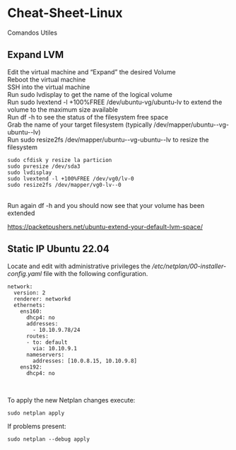 # Cheat-Sheet-Linux
Comandos Utiles

## Expand LVM ###
Edit the virtual machine and “Expand” the desired Volume<br>
Reboot the virtual machine<br>
SSH into the virtual machine<br>
Run sudo lvdisplay to get the name of the logical volume<br>
Run sudo lvextend -l +100%FREE /dev/ubuntu-vg/ubuntu-lv to extend the volume to the maximum size available<br>
Run df -h to see the status of the filesystem free space<br>
Grab the name of your target filesystem (typically /dev/mapper/ubuntu--vg-ubuntu--lv)<br>
Run sudo resize2fs /dev/mapper/ubuntu--vg-ubuntu--lv to resize the filesystem<br>

````
sudo cfdisk y resize la particion
sudo pvresize /dev/sda3
sudo lvdisplay
sudo lvextend -l +100%FREE /dev/vg0/lv-0
sudo resize2fs /dev/mapper/vg0-lv--0
````
<br>
Run again df -h and you should now see that your volume has been extended<br>

https://packetpushers.net/ubuntu-extend-your-default-lvm-space/ <br>

## Static IP Ubuntu 22.04 ##

Locate and edit with administrative privileges the */etc/netplan/00-installer-config.yaml* file with the following configuration.
<br>

````
network:
  version: 2
  renderer: networkd
  ethernets:
    ens160:
      dhcp4: no
      addresses:
        - 10.10.9.78/24
      routes: 
      - to: default
        via: 10.10.9.1
      nameservers:
        addresses: [10.0.8.15, 10.10.9.8]
    ens192:
      dhcp4: no
````
<br>

To apply the new Netplan changes execute:
````
sudo netplan apply
````

If problems present:
````
sudo netplan --debug apply
````
<br>


